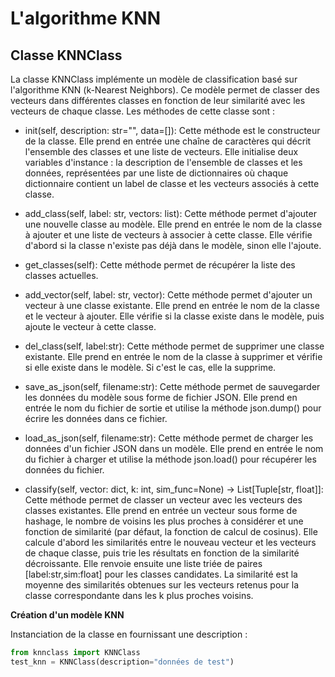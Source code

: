 # L'algorithme KNN

## Classe KNNClass
La classe KNNClass implémente un modèle de classification basé sur l'algorithme KNN (k-Nearest Neighbors). Ce modèle permet de classer des vecteurs dans différentes classes en fonction de leur similarité avec les vecteurs de chaque classe. Les méthodes de cette classe sont :

* init(self, description: str="", data=[]): 
Cette méthode est le constructeur de la classe. Elle prend en entrée une chaîne de caractères qui décrit l'ensemble des classes et une liste de vecteurs. Elle initialise deux variables d'instance : la description de l'ensemble de classes et les données, représentées par une liste de dictionnaires où chaque dictionnaire contient un label de classe et les vecteurs associés à cette classe.

* add_class(self, label: str, vectors: list): 
Cette méthode permet d'ajouter une nouvelle classe au modèle. Elle prend en entrée le nom de la  classe à ajouter et une liste de vecteurs à associer à cette classe. Elle vérifie d'abord si la classe n'existe pas déjà dans le modèle, sinon elle l'ajoute.

* get_classes(self): 
Cette méthode permet de récupérer la liste des classes actuelles.

* add_vector(self, label: str, vector): 
Cette méthode permet d'ajouter un vecteur à une classe existante. Elle prend en entrée le nom de la classe et le vecteur à ajouter. Elle vérifie si la classe existe dans le modèle, puis ajoute le vecteur à cette classe.

* del_class(self, label:str): 
Cette méthode permet de supprimer une classe existante. Elle prend en entrée le nom de la classe à supprimer et vérifie si elle existe dans le modèle. Si c'est le cas, elle la supprime.

* save_as_json(self, filename:str): 
Cette méthode permet de sauvegarder les données du modèle sous forme de fichier JSON. Elle prend en entrée le nom du fichier de sortie et utilise la méthode json.dump() pour écrire les données dans ce fichier.

* load_as_json(self, filename:str): 
Cette méthode permet de charger les données d'un fichier JSON dans un modèle. Elle prend en entrée le nom du fichier à charger et utilise la méthode json.load() pour récupérer les données du fichier.

* classify(self, vector: dict, k: int, sim_func=None) -> List[Tuple[str, float]]: 
Cette méthode permet de classer un vecteur avec les vecteurs des classes existantes. Elle prend en entrée un vecteur sous forme de hashage, le nombre de voisins les plus proches à considérer et une fonction de similarité (par défaut, la fonction de calcul de cosinus). Elle calcule d'abord les similarités entre le nouveau vecteur et les vecteurs de chaque classe, puis trie les résultats en fonction de la similarité décroissante. Elle renvoie ensuite une liste triée de paires [label:str,sim:float] pour les classes candidates. La similarité est la moyenne des similarités obtenues sur les vecteurs retenus pour la classe correspondante dans les k plus proches voisins.

**Création d'un modèle KNN**

Instanciation de la classe en fournissant une description :
```python
from knnclass import KNNClass
test_knn = KNNClass(description="données de test")
```

